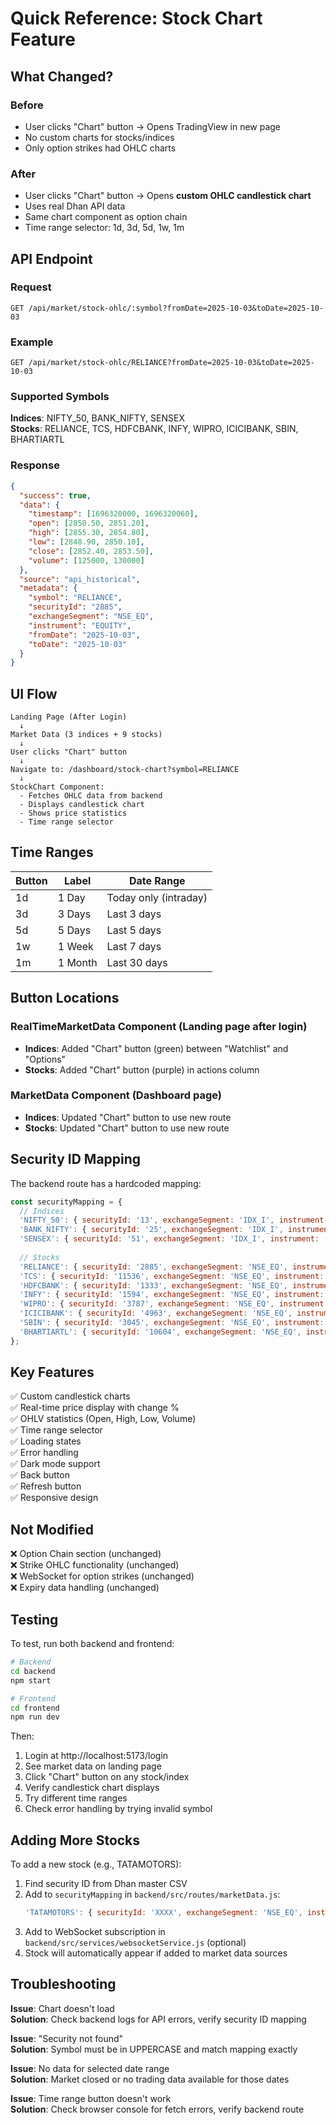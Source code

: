 # Quick Reference: Stock Chart Feature

## What Changed?

### Before
- User clicks "Chart" button → Opens TradingView in new page
- No custom charts for stocks/indices
- Only option strikes had OHLC charts

### After  
- User clicks "Chart" button → Opens **custom OHLC candlestick chart**
- Uses real Dhan API data
- Same chart component as option chain
- Time range selector: 1d, 3d, 5d, 1w, 1m

## API Endpoint

### Request
```
GET /api/market/stock-ohlc/:symbol?fromDate=2025-10-03&toDate=2025-10-03
```

### Example
```
GET /api/market/stock-ohlc/RELIANCE?fromDate=2025-10-03&toDate=2025-10-03
```

### Supported Symbols
**Indices**: NIFTY_50, BANK_NIFTY, SENSEX  
**Stocks**: RELIANCE, TCS, HDFCBANK, INFY, WIPRO, ICICIBANK, SBIN, BHARTIARTL

### Response
```json
{
  "success": true,
  "data": {
    "timestamp": [1696320000, 1696320060],
    "open": [2850.50, 2851.20],
    "high": [2855.30, 2854.80],
    "low": [2848.90, 2850.10],
    "close": [2852.40, 2853.50],
    "volume": [125000, 130000]
  },
  "source": "api_historical",
  "metadata": {
    "symbol": "RELIANCE",
    "securityId": "2885",
    "exchangeSegment": "NSE_EQ",
    "instrument": "EQUITY",
    "fromDate": "2025-10-03",
    "toDate": "2025-10-03"
  }
}
```

## UI Flow

```
Landing Page (After Login)
  ↓
Market Data (3 indices + 9 stocks)
  ↓
User clicks "Chart" button
  ↓
Navigate to: /dashboard/stock-chart?symbol=RELIANCE
  ↓
StockChart Component:
  - Fetches OHLC data from backend
  - Displays candlestick chart
  - Shows price statistics
  - Time range selector
```

## Time Ranges

| Button | Label | Date Range |
|--------|-------|------------|
| 1d | 1 Day | Today only (intraday) |
| 3d | 3 Days | Last 3 days |
| 5d | 5 Days | Last 5 days |
| 1w | 1 Week | Last 7 days |
| 1m | 1 Month | Last 30 days |

## Button Locations

### RealTimeMarketData Component (Landing page after login)
- **Indices**: Added "Chart" button (green) between "Watchlist" and "Options"
- **Stocks**: Added "Chart" button (purple) in actions column

### MarketData Component (Dashboard page)
- **Indices**: Updated "Chart" button to use new route
- **Stocks**: Updated "Chart" button to use new route

## Security ID Mapping

The backend route has a hardcoded mapping:

```javascript
const securityMapping = {
  // Indices
  'NIFTY_50': { securityId: '13', exchangeSegment: 'IDX_I', instrument: 'INDEX' },
  'BANK_NIFTY': { securityId: '25', exchangeSegment: 'IDX_I', instrument: 'INDEX' },
  'SENSEX': { securityId: '51', exchangeSegment: 'IDX_I', instrument: 'INDEX' },
  
  // Stocks
  'RELIANCE': { securityId: '2885', exchangeSegment: 'NSE_EQ', instrument: 'EQUITY' },
  'TCS': { securityId: '11536', exchangeSegment: 'NSE_EQ', instrument: 'EQUITY' },
  'HDFCBANK': { securityId: '1333', exchangeSegment: 'NSE_EQ', instrument: 'EQUITY' },
  'INFY': { securityId: '1594', exchangeSegment: 'NSE_EQ', instrument: 'EQUITY' },
  'WIPRO': { securityId: '3787', exchangeSegment: 'NSE_EQ', instrument: 'EQUITY' },
  'ICICIBANK': { securityId: '4963', exchangeSegment: 'NSE_EQ', instrument: 'EQUITY' },
  'SBIN': { securityId: '3045', exchangeSegment: 'NSE_EQ', instrument: 'EQUITY' },
  'BHARTIARTL': { securityId: '10604', exchangeSegment: 'NSE_EQ', instrument: 'EQUITY' }
};
```

## Key Features

✅ Custom candlestick charts  
✅ Real-time price display with change %  
✅ OHLV statistics (Open, High, Low, Volume)  
✅ Time range selector  
✅ Loading states  
✅ Error handling  
✅ Dark mode support  
✅ Back button  
✅ Refresh button  
✅ Responsive design  

## Not Modified

❌ Option Chain section (unchanged)  
❌ Strike OHLC functionality (unchanged)  
❌ WebSocket for option strikes (unchanged)  
❌ Expiry data handling (unchanged)  

## Testing

To test, run both backend and frontend:

```bash
# Backend
cd backend
npm start

# Frontend  
cd frontend
npm run dev
```

Then:
1. Login at http://localhost:5173/login
2. See market data on landing page
3. Click "Chart" button on any stock/index
4. Verify candlestick chart displays
5. Try different time ranges
6. Check error handling by trying invalid symbol

## Adding More Stocks

To add a new stock (e.g., TATAMOTORS):

1. Find security ID from Dhan master CSV
2. Add to `securityMapping` in `backend/src/routes/marketData.js`:
   ```javascript
   'TATAMOTORS': { securityId: 'XXXX', exchangeSegment: 'NSE_EQ', instrument: 'EQUITY' }
   ```
3. Add to WebSocket subscription in `backend/src/services/websocketService.js` (optional)
4. Stock will automatically appear if added to market data sources

## Troubleshooting

**Issue**: Chart doesn't load  
**Solution**: Check backend logs for API errors, verify security ID mapping

**Issue**: "Security not found"  
**Solution**: Symbol must be in UPPERCASE and match mapping exactly

**Issue**: No data for selected date range  
**Solution**: Market closed or no trading data available for those dates

**Issue**: Time range button doesn't work  
**Solution**: Check browser console for fetch errors, verify backend route
